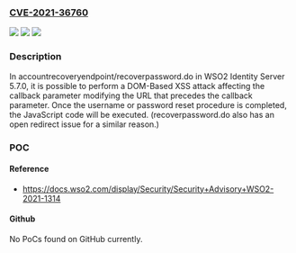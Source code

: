### [CVE-2021-36760](https://cve.mitre.org/cgi-bin/cvename.cgi?name=CVE-2021-36760)
![](https://img.shields.io/static/v1?label=Product&message=n%2Fa&color=blue)
![](https://img.shields.io/static/v1?label=Version&message=n%2Fa&color=blue)
![](https://img.shields.io/static/v1?label=Vulnerability&message=n%2Fa&color=brighgreen)

### Description

In accountrecoveryendpoint/recoverpassword.do in WSO2 Identity Server 5.7.0, it is possible to perform a DOM-Based XSS attack affecting the callback parameter modifying the URL that precedes the callback parameter. Once the username or password reset procedure is completed, the JavaScript code will be executed. (recoverpassword.do also has an open redirect issue for a similar reason.)

### POC

#### Reference
- https://docs.wso2.com/display/Security/Security+Advisory+WSO2-2021-1314

#### Github
No PoCs found on GitHub currently.

